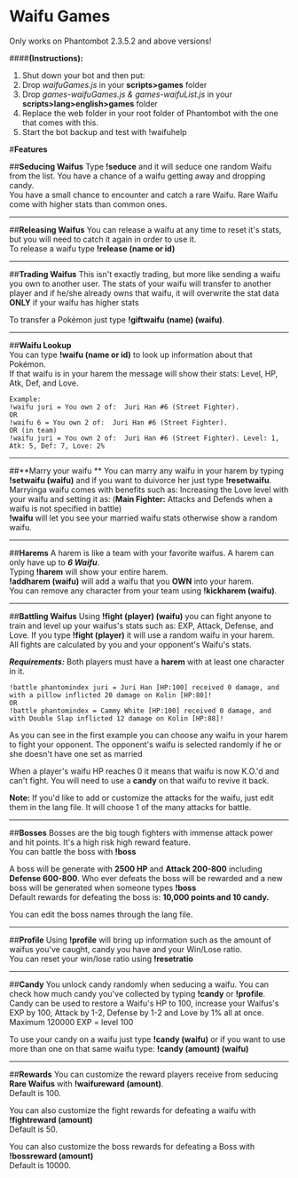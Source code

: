 # Waifu Games 
Only works on Phantombot 2.3.5.2 and above versions!  

####**(Instructions):**  
1. Shut down your bot and then put:  
2. Drop *waifuGames.js* in your **scripts>games** folder   
3. Drop *games-waifuGames.js & games-waifuList.js* in your **scripts>lang>english>games** folder  
4. Replace the web folder in your root folder of Phantombot with the one that comes with this.
5. Start the bot backup and test with !waifuhelp  

#**Features**

##**Seducing Waifus**
Type **!seduce** and it will seduce one random Waifu from the list. You have a chance of a waifu getting away and dropping candy.  
You have a small chance to encounter and catch a rare Waifu. Rare Waifu come with higher stats than common ones.  
___
##**Releasing Waifus**
You can release a waifu at any time to reset it's stats, but you will need to catch it again in order to use it.  
To release a waifu type **!release (name or id)**   
___
##**Trading Waifus**
This isn't exactly trading, but more like sending a waifu you own to another user. 
The stats of your waifu will transfer to another player and if he/she already owns that waifu, it will overwrite the stat data **ONLY** if your waifu has higher stats
  
To transfer a Pokémon just type **!giftwaifu (name) (waifu)**.
___
##**Waifu Lookup**  
You can type **!waifu (name or id)** to look up information about that Pokémon.  
If that waifu is in your harem the message will show their stats: Level, HP, Atk, Def, and Love.  
```
Example:   
!waifu juri = You own 2 of:  Juri Han #6 (Street Fighter).  
OR  
!waifu 6 = You own 2 of:  Juri Han #6 (Street Fighter).   
OR (in team)  
!waifu juri = You own 2 of:  Juri Han #6 (Street Fighter). Level: 1, Atk: 5, Def: 7, Love: 2%
```
___
##**Marry your waifu **
You can marry any waifu in your harem by typing **!setwaifu (waifu)** and if you want to duivorce her just type **!resetwaifu**.  
Marryinga waifu comes with benefits such as: Increasing the Love level with your waifu and setting it as:
(**Main Fighter:** Attacks and Defends when a waifu is not specified in battle)  
**!waifu**  will let you see your married waifu stats otherwise show a random waifu.
___
##**Harems**
A harem is like a team with your favorite waifus. A harem can only have up to ***6 Waifu***.  
Typing **!harem** will show your entire harem.  
**!addharem (waifu)** will add a waifu that you **OWN** into your harem.  
You can remove any character from your team using **!kickharem (waifu)**.
___
##**Battling Waifus**
Using **!fight (player) (waifu)** you can fight anyone to train and level up your waifus's stats such as: EXP, Attack, Defense, and Love.
If you type **!fight (player)** it will use a random waifu in your harem.   
All fights are calculated by you and your opponent's Waifu's stats.  
  
***Requirements:*** Both players must have a **harem** with at least one character in it.  
```Example:  
!battle phantomindex juri = Juri Han [HP:100] received 0 damage, and with a pillow inflicted 20 damage on Kolin [HP:80]!
OR  
!battle phantomindex = Cammy White [HP:100] received 0 damage, and with Double Slap inflicted 12 damage on Kolin [HP:88]! 
```
As you can see in the first example you can choose any waifu in your harem to fight your opponent. The opponent's waifu is selected randomly if he or she doesn't have one set as married  

When a player's waifu HP reaches 0 it means that waifu is now K.O.'d and can't fight. You will need to use a **candy** on that waifu to revive it back.

**Note:** If you'd like to add or customize the attacks for the waifu, just edit them in the lang file. It will choose 1 of the many attacks for battle. 
___
##**Bosses**
Bosses are the big tough fighters with immense attack power and hit points. It's a high risk high reward feature.  
You can battle the boss with **!boss**  
  
A boss will be generate with **2500 HP** and **Attack 200-800** including **Defense 600-800**. Who ever defeats the boss will be rewarded and a new boss will be generated when someone types **!boss**  
Default rewards for defeating the boss is: **10,000 points and 10 candy.**  
  
You can edit the boss names through the lang file.
___
##**Profile**
Using **!profile** will bring up information such as the amount of waifus you've caught, candy you have and your Win/Lose ratio.   
You can reset your win/lose ratio using **!resetratio**  
___
##**Candy**
You unlock candy randomly when seducing a waifu. 
You can check how much candy you've collected by typing **!candy** or **!profile**. 
Candy can be used to restore a Waifu's HP to 100, increase your Waifus's EXP by 100, Attack by 1-2, Defense by 1-2 and Love by 1% all at once. Maximum 120000 EXP = level 100 
  
To use your candy on a waifu just type **!candy (waifu)** or if you want to use more than one on that same waifu type: **!candy (amount) (waifu)**

___
##**Rewards**
You can customize the reward players receive from seducing **Rare Waifus** with **!waifureward (amount)**.    
Default is 100.
  
You can also customize the fight rewards for defeating a waifu with **!fightreward (amount)**  
Default is 50.

You can also customize the boss rewards for defeating a Boss with **!bossreward (amount)**  
Default is 10000.
